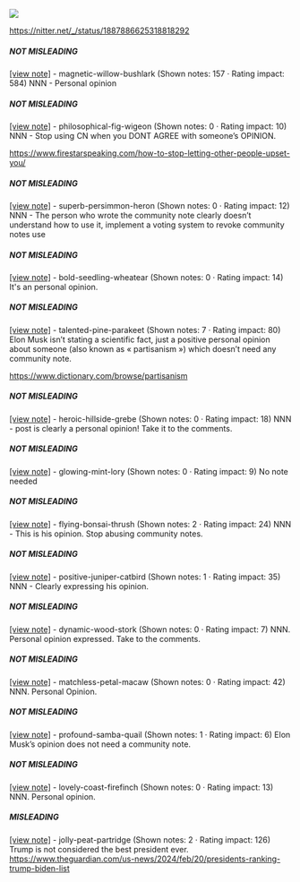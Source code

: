 ![](https://i.imgur.com/Ndk1nUX.png)

https://nitter.net/_/status/1887886625318818292
##### NOT MISLEADING

[[view note]](https://x.com/i/birdwatch/n/1887938400273015254) - magnetic-willow-bushlark (Shown notes: 157 · Rating impact: 584)
NNN - Personal opinion

##### NOT MISLEADING

[[view note]](https://x.com/i/birdwatch/n/1887892993291514255) - philosophical-fig-wigeon (Shown notes: 0 · Rating impact: 10)
NNN - Stop using CN when you DONT AGREE with someone’s OPINION.

https://www.firestarspeaking.com/how-to-stop-letting-other-people-upset-you/

##### NOT MISLEADING

[[view note]](https://x.com/i/birdwatch/n/1887891286218490296) - superb-persimmon-heron (Shown notes: 0 · Rating impact: 12)
NNN - The person who wrote the community note clearly doesn’t understand how to use it, implement a voting system to revoke community notes use 

##### NOT MISLEADING

[[view note]](https://x.com/i/birdwatch/n/1887891005438820362) - bold-seedling-wheatear (Shown notes: 0 · Rating impact: 14)
It's an personal opinion.

##### NOT MISLEADING

[[view note]](https://x.com/i/birdwatch/n/1887889990018814304) - talented-pine-parakeet (Shown notes: 7 · Rating impact: 80)
Elon Musk isn’t stating a scientific fact, just a positive personal opinion about someone (also known as « partisanism ») which doesn’t need any community note.

https://www.dictionary.com/browse/partisanism

##### NOT MISLEADING

[[view note]](https://x.com/i/birdwatch/n/1887889772854550664) - heroic-hillside-grebe (Shown notes: 0 · Rating impact: 18)
NNN - post is clearly a personal opinion! Take it to the comments.

##### NOT MISLEADING

[[view note]](https://x.com/i/birdwatch/n/1887889563558826190) - glowing-mint-lory (Shown notes: 0 · Rating impact: 9)
No note needed

##### NOT MISLEADING

[[view note]](https://x.com/i/birdwatch/n/1887889351373209889) - flying-bonsai-thrush (Shown notes: 2 · Rating impact: 24)
NNN - This is his opinion. Stop abusing community notes. 

##### NOT MISLEADING

[[view note]](https://x.com/i/birdwatch/n/1887889207554617542) - positive-juniper-catbird (Shown notes: 1 · Rating impact: 35)
NNN - Clearly expressing his opinion.

##### NOT MISLEADING

[[view note]](https://x.com/i/birdwatch/n/1887889200579502082) - dynamic-wood-stork (Shown notes: 0 · Rating impact: 7)
NNN. Personal opinion expressed. Take to the comments.

##### NOT MISLEADING

[[view note]](https://x.com/i/birdwatch/n/1887889190127276044) - matchless-petal-macaw (Shown notes: 0 · Rating impact: 42)
NNN. Personal Opinion.

##### NOT MISLEADING

[[view note]](https://x.com/i/birdwatch/n/1887889076788838805) - profound-samba-quail (Shown notes: 1 · Rating impact: 6)
Elon Musk’s opinion does not need a community note.

##### NOT MISLEADING

[[view note]](https://x.com/i/birdwatch/n/1887889071931797833) - lovely-coast-firefinch (Shown notes: 0 · Rating impact: 13)
NNN. Personal opinion. 

##### MISLEADING

[[view note]](https://x.com/i/birdwatch/n/1887888439728623667) - jolly-peat-partridge (Shown notes: 2 · Rating impact: 126)
Trump is not considered the best president ever. 
https://www.theguardian.com/us-news/2024/feb/20/presidents-ranking-trump-biden-list
